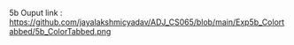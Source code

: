 5b Ouput link :
https://github.com/jayalakshmicyadav/ADJ_CS065/blob/main/Exp5b_Colortabbed/5b_ColorTabbed.png

